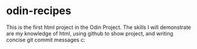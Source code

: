# odin-recipes
This is the first html project in the Odin Project. The skills I will 
demonstrate are my knowledge of html, using github to show project,
and writing concise git commit messages c:
